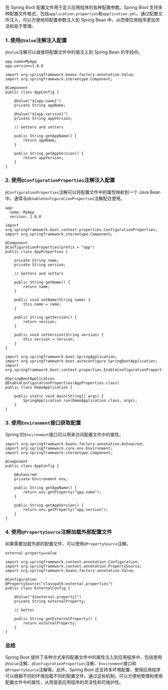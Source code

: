 在 Spring Boot 配置文件用于定义应用程序的各种配置参数。Spring Boot 支持多种配置文件格式，包括`application.properties`和`application.yml`。通过配置文件注入，可以方便地将配置参数注入到 Spring Bean 中，从而使应用程序更加灵活和易于管理。
### 1. 使用`@Value`注解注入配置
`@Value`注解可以直接将配置文件中的值注入到 Spring Bean 的字段中。
```
app.name=MyApp
app.version=1.0.0
```
```
import org.springframework.beans.factory.annotation.Value;
import org.springframework.stereotype.Component;

@Component
public class AppConfig {

    @Value("${app.name}")
    private String appName;

    @Value("${app.version}")
    private String appVersion;

    // Getters and setters

    public String getAppName() {
        return appName;
    }

    public String getAppVersion() {
        return appVersion;
    }
}
```
### 2. 使用`@ConfigurationProperties`注解注入配置
`@ConfigurationProperties`注解可以将配置文件中的属性映射到一个 Java Bean 中。通常与`@EnableConfigurationProperties`注解配合使用。
```
app:
  name: MyApp
  version: 1.0.0
```
```
import org.springframework.boot.context.properties.ConfigurationProperties;
import org.springframework.stereotype.Component;

@Component
@ConfigurationProperties(prefix = "app")
public class AppProperties {

    private String name;
    private String version;

    // Getters and setters

    public String getName() {
        return name;
    }

    public void setName(String name) {
        this.name = name;
    }

    public String getVersion() {
        return version;
    }

    public void setVersion(String version) {
        this.version = version;
    }
}
```

```
import org.springframework.boot.SpringApplication;
import org.springframework.boot.autoconfigure.SpringBootApplication;
import org.springframework.boot.context.properties.EnableConfigurationProperties;

@SpringBootApplication
@EnableConfigurationProperties(AppProperties.class)
public class DemoApplication {

    public static void main(String[] args) {
        SpringApplication.run(DemoApplication.class, args);
    }
}
```
### 3. 使用`Environment`接口获取配置
Spring 的`Environment`接口可以用来访问配置文件中的属性。
```
import org.springframework.beans.factory.annotation.Autowired;
import org.springframework.core.env.Environment;
import org.springframework.stereotype.Component;

@Component
public class AppConfig {

    @Autowired
    private Environment env;

    public String getAppName() {
        return env.getProperty("app.name");
    }

    public String getAppVersion() {
        return env.getProperty("app.version");
    }
}
```
### 4. 使用`@PropertySource`注解加载外部配置文件
如果需要加载外部的配置文件，可以使用`@PropertySource`注解。
```
external.property=value
```

```
import org.springframework.context.annotation.Configuration;
import org.springframework.context.annotation.PropertySource;
import org.springframework.beans.factory.annotation.Value;

@Configuration
@PropertySource("classpath:external.properties")
public class ExternalConfig {

    @Value("${external.property}")
    private String externalProperty;

    // Getter

    public String getExternalProperty() {
        return externalProperty;
    }
}
```
### 总结
Spring Boot 提供了多种方式来将配置文件中的属性注入到应用程序中，包括使用`@Value`注解、`@ConfigurationProperties`注解、`Environment`接口和`@PropertySource`注解等。此外，Spring Boot 还支持多环境配置，使得应用程序可以根据不同的环境加载不同的配置文件。通过这些机制，可以方便地管理和使用配置文件中的属性，从而提高应用程序的灵活性和可维护性。
